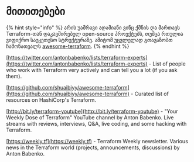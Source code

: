 # მითითებები

{% hint style="info" %}
არის უამრავი ადამიანი ვინც ქმნის და მართავს Terraform-თან დაკავშირებულ open-source პროექტებს, თუმცა რთულია ვიფიქრო საუკეთესო სტრუქტურაზე. ამიტომ უცვლელად გთავაზობთ ჩამონათვალს [awesome-terraform](https://github.com/shuaibiyy/awesome-terraform).
{% endhint %}

[https://twitter.com/antonbabenko/lists/terraform-experts](https://twitter.com/antonbabenko/lists/terraform-experts) - List of people who work with Terraform very actively and can tell you a lot (if you ask them).

[https://github.com/shuaibiyy/awesome-terraform](https://github.com/shuaibiyy/awesome-terraform) - Curated list of resources on HashiCorp's Terraform.

[http://bit.ly/terraform-youtube](http://bit.ly/terraform-youtube) - "Your Weekly Dose of Terraform" YouTube channel by Anton Babenko. Live streams with reviews, interviews, Q\&A, live coding, and some hacking with Terraform.

[https://weekly.tf](https://weekly.tf) - Terraform Weekly newsletter. Various news in the Terraform world (projects, announcements, discussions) by Anton Babenko.
